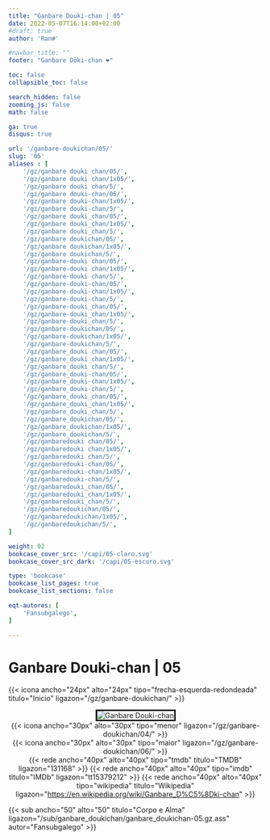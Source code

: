 ```yaml
---
title: "Ganbare Douki-chan | 05"
date: 2022-05-07T16:14:00+02:00
#draft: true
author: 'Ran#'

#navbar_title: ""
footer: "Ganbare Dōki-chan ❤️"

toc: false
collapsible_toc: false

search_hidden: false
zooming_js: false
math: false

ga: true
disqus: true

url: '/ganbare-doukichan/05/'
slug: '05'
aliases : [
    '/gz/ganbare douki chan/05/',
    '/gz/ganbare douki chan/1x05/',
    '/gz/ganbare douki chan/5/',
    '/gz/ganbare douki-chan/05/',
    '/gz/ganbare douki-chan/1x05/',
    '/gz/ganbare douki-chan/5/',
    '/gz/ganbare douki_chan/05/',
    '/gz/ganbare douki_chan/1x05/',
    '/gz/ganbare douki_chan/5/',
    '/gz/ganbare doukichan/05/',
    '/gz/ganbare doukichan/1x05/',
    '/gz/ganbare doukichan/5/',
    '/gz/ganbare-douki chan/05/',
    '/gz/ganbare-douki chan/1x05/',
    '/gz/ganbare-douki chan/5/',
    '/gz/ganbare-douki-chan/05/',
    '/gz/ganbare-douki-chan/1x05/',
    '/gz/ganbare-douki-chan/5/',
    '/gz/ganbare-douki_chan/05/',
    '/gz/ganbare-douki_chan/1x05/',
    '/gz/ganbare-douki_chan/5/',
    '/gz/ganbare-doukichan/05/',
    '/gz/ganbare-doukichan/1x05/',
    '/gz/ganbare-doukichan/5/',
    '/gz/ganbare_douki chan/05/',
    '/gz/ganbare_douki chan/1x05/',
    '/gz/ganbare_douki chan/5/',
    '/gz/ganbare_douki-chan/05/',
    '/gz/ganbare_douki-chan/1x05/',
    '/gz/ganbare_douki-chan/5/',
    '/gz/ganbare_douki_chan/05/',
    '/gz/ganbare_douki_chan/1x05/',
    '/gz/ganbare_douki_chan/5/',
    '/gz/ganbare_doukichan/05/',
    '/gz/ganbare_doukichan/1x05/',
    '/gz/ganbare_doukichan/5/',
    '/gz/ganbaredouki chan/05/',
    '/gz/ganbaredouki chan/1x05/',
    '/gz/ganbaredouki chan/5/',
    '/gz/ganbaredouki-chan/05/',
    '/gz/ganbaredouki-chan/1x05/',
    '/gz/ganbaredouki-chan/5/',
    '/gz/ganbaredouki_chan/05/',
    '/gz/ganbaredouki_chan/1x05/',
    '/gz/ganbaredouki_chan/5/',
    '/gz/ganbaredoukichan/05/',
    '/gz/ganbaredoukichan/1x05/',
    '/gz/ganbaredoukichan/5/',
]

weight: 02
bookcase_cover_src: '/capi/05-claro.svg'
bookcase_cover_src_dark: '/capi/05-escuro.svg'

type: 'bookcase'
bookcase_list_pages: true
bookcase_list_sections: false

eqt-autores: [
    'Fansubgalego',
]

---
```


# Ganbare Douki-chan | 05

{{< icona ancho="24px" alto="24px" tipo="frecha-esquerda-redondeada" titulo="Inicio" ligazon="/gz/ganbare-doukichan/" >}}

<div style="text-align: center">
<img style="border: 3px solid currentColor" title="Ganbare Douki-chan" alt="Ganbare Douki-chan" src="https://www.themoviedb.org/t/p/original/eBPX5KmxKXw3DjMlet98L9NvjDJ.jpg">

<br>

<div style="float: left">
{{< icona ancho="30px" alto="30px" tipo="menor" ligazon="/gz/ganbare-doukichan/04/" >}}
</div>
<div style="float: right">
{{< icona ancho="30px" alto="30px" tipo="maior" ligazon="/gz/ganbare-doukichan/06/" >}}
</div>

{{< rede ancho="40px" alto="40px" tipo="tmdb" titulo="TMDB" ligazon="131168" >}}
{{< rede ancho="40px" alto="40px" tipo="imdb" titulo="IMDb" ligazon="tt15379212" >}}
{{< rede ancho="40px" alto="40px" tipo="wikipedia" titulo="Wikipedia" ligazon="https://en.wikipedia.org/wiki/Ganbare_D%C5%8Dki-chan" >}}

</div>

{{< sub ancho="50" alto="50" titulo="Corpo e Alma" ligazon="/sub/ganbare_doukichan/ganbare_doukichan-05.gz.ass" autor="Fansubgalego" >}}
